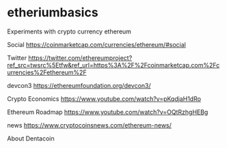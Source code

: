 # etheriumbasics
Experiments with crypto currency ethereum

Social
https://coinmarketcap.com/currencies/ethereum/#social


Twitter
https://twitter.com/ethereumproject?ref_src=twsrc%5Etfw&ref_url=https%3A%2F%2Fcoinmarketcap.com%2Fcurrencies%2Fethereum%2F


devcon3
https://ethereumfoundation.org/devcon3/


Crypto Economics
https://www.youtube.com/watch?v=pKqdjaH1dRo


Ethereum Roadmap
https://www.youtube.com/watch?v=OQtRzhgHEBg


news
https://www.cryptocoinsnews.com/ethereum-news/



About Dentacoin
